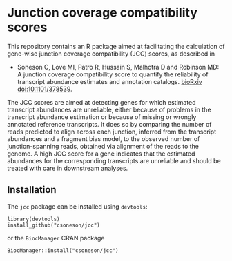 # Junction coverage compatibility scores

This repository contains an R package aimed at facilitating the calculation of gene-wise junction coverage compatibility (JCC) scores, as described in 

- Soneson C, Love MI, Patro R, Hussain S, Malhotra D and Robinson MD: A junction coverage compatibility score to quantify the reliability of transcript abundance estimates and annotation catalogs. [bioRxiv doi:10.1101/378539](https://www.biorxiv.org/content/early/2018/07/28/378539).

The JCC scores are aimed at detecting genes for which estimated transcript abundances are unreliable, either because of problems in the transcript abundance estimation or because of missing or wrongly annotated reference transcripts. It does so by comparing the number of reads predicted to align across each junction, inferred from the transcript abundances and a fragment bias model, to the observed number of junction-spanning reads, obtained via alignment of the reads to the genome. A high JCC score for a gene indicates that the estimated abundances for the corresponding transcripts are unreliable and should be treated with care in downstream analyses. 

## Installation

The `jcc` package can be installed using `devtools`:

```
library(devtools)
install_github("csoneson/jcc")
```

or the `BiocManager` CRAN package

```
BiocManager::install("csoneson/jcc")
```
